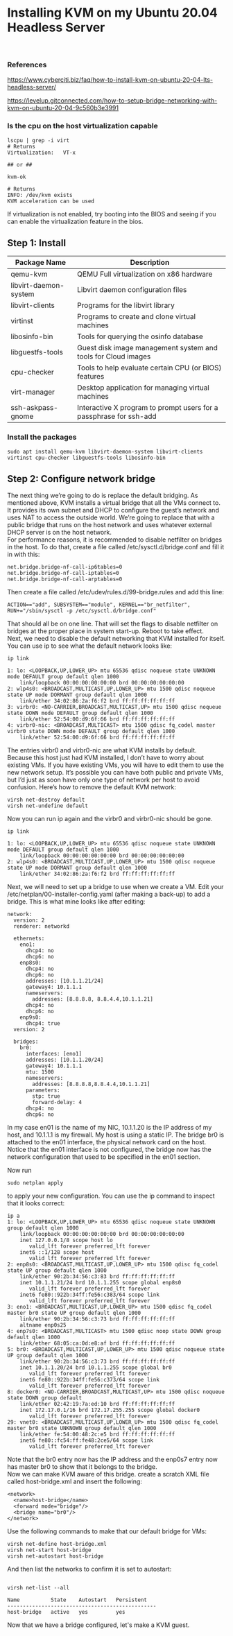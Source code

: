 # Installing KVM on my Ubuntu 20.04 Headless Server
</br>

### References

https://www.cyberciti.biz/faq/how-to-install-kvm-on-ubuntu-20-04-lts-headless-server/

https://levelup.gitconnected.com/how-to-setup-bridge-networking-with-kvm-on-ubuntu-20-04-9c560b3e3991

### Is the cpu on the host virtualization capable

```
lscpu | grep -i virt
# Returns    
Virtualization:   VT-x

## or ##

kvm-ok

# Returns
INFO: /dev/kvm exists
KVM acceleration can be used

```
If virtualization is not enabled, try booting into the BIOS and seeing if you can enable the virtualization feature in the bios.

## Step 1: Install 

| Package Name | Description |
| --------------------- | --------------------------------------------- |
| qemu-kvm              | QEMU Full virtualization on x86 hardware      |
| libvirt-daemon-system | Libvirt daemon configuration files            |
| libvirt-clients       | Programs for the libvirt library              |
| virtinst              | Programs to create and clone virtual machines |
| libosinfo-bin	        | Tools for querying the osinfo database        |
| libguestfs-tools      | Guest disk image management system and tools for Cloud images |
| cpu-checker           | Tools to help evaluate certain CPU (or BIOS) features |
| virt-manager          | Desktop application for managing virtual machines |
| ssh-askpass-gnome     | Interactive X program to prompt users for a passphrase for ssh-add |

### Install the packages
```
sudo apt install qemu-kvm libvirt-daemon-system libvirt-clients virtinst cpu-checker libguestfs-tools libosinfo-bin
```

## Step 2: Configure network bridge

The next thing we’re going to do is replace the default bridging. As mentioned above, KVM installs a virtual bridge that all the VMs connect to. It provides its own subnet and DHCP to configure the guest’s network and uses NAT to access the outside world. We’re going to replace that with a public bridge that runs on the host network and uses whatever external DHCP server is on the host network.
</br>
For performance reasons, it is recommended to disable netfilter on bridges in the host. To do that, create a file called /etc/sysctl.d/bridge.conf and fill it in with this:

```
net.bridge.bridge-nf-call-ip6tables=0
net.bridge.bridge-nf-call-iptables=0
net.bridge.bridge-nf-call-arptables=0
```

Then create a file called /etc/udev/rules.d/99-bridge.rules and add this line:

```
ACTION=="add", SUBSYSTEM=="module", KERNEL=="br_netfilter", RUN+="/sbin/sysctl -p /etc/sysctl.d/bridge.conf"
```

That should all be on one line. That will set the flags to disable netfilter on bridges at the proper place in system start-up. Reboot to take effect.
</br>
Next, we need to disable the default networking that KVM installed for itself. You can use ip to see what the default network looks like:

```
ip link

1: lo: <LOOPBACK,UP,LOWER_UP> mtu 65536 qdisc noqueue state UNKNOWN mode DEFAULT group default qlen 1000
    link/loopback 00:00:00:00:00:00 brd 00:00:00:00:00:00
2: wlp4s0: <BROADCAST,MULTICAST,UP,LOWER_UP> mtu 1500 qdisc noqueue state UP mode DORMANT group default qlen 1000
    link/ether 34:02:86:2a:f6:f2 brd ff:ff:ff:ff:ff:ff
3: virbr0: <NO-CARRIER,BROADCAST,MULTICAST,UP> mtu 1500 qdisc noqueue state DOWN mode DEFAULT group default qlen 1000
    link/ether 52:54:00:d9:6f:66 brd ff:ff:ff:ff:ff:ff
4: virbr0-nic: <BROADCAST,MULTICAST> mtu 1500 qdisc fq_codel master virbr0 state DOWN mode DEFAULT group default qlen 1000
    link/ether 52:54:00:d9:6f:66 brd ff:ff:ff:ff:ff:ff
```

The entries virbr0 and virbr0-nic are what KVM installs by default.
</br>
Because this host just had KVM installed, I don’t have to worry about existing VMs. If you have existing VMs, you will have to edit them to use the new network setup. It’s possible you can have both public and private VMs, but I’d just as soon have only one type of network per host to avoid confusion. Here’s how to remove the default KVM network:

```
virsh net-destroy default
virsh net-undefine default
```

Now you can run ip again and the virbr0 and virbr0-nic should be gone.

```
ip link                   

1: lo: <LOOPBACK,UP,LOWER_UP> mtu 65536 qdisc noqueue state UNKNOWN mode DEFAULT group default qlen 1000
    link/loopback 00:00:00:00:00:00 brd 00:00:00:00:00:00
2: wlp4s0: <BROADCAST,MULTICAST,UP,LOWER_UP> mtu 1500 qdisc noqueue state UP mode DORMANT group default qlen 1000
    link/ether 34:02:86:2a:f6:f2 brd ff:ff:ff:ff:ff:ff
```


Next, we will need to set up a bridge to use when we create a VM. Edit your /etc/netplan/00-installer-config.yaml (after making a back-up) to add a bridge. This is what mine looks like after editing:

```
network:
  version: 2
  renderer: networkd

  ethernets:
    eno1:
      dhcp4: no
      dhcp6: no
    enp8s0:
      dhcp4: no
      dhcp6: no
      addresses: [10.1.1.21/24]
      gateway4: 10.1.1.1
      nameservers:
        addresses: [8.8.8.8, 8.8.4.4,10.1.1.21]
      dhcp4: no
      dhcp6: no
    enp9s0:
      dhcp4: true
  version: 2

  bridges:
    br0:
      interfaces: [eno1]
      addresses: [10.1.1.20/24]
      gateway4: 10.1.1.1
      mtu: 1500
      nameservers:
        addresses: [8.8.8.8,8.8.4.4,10.1.1.21]
      parameters:
        stp: true
        forward-delay: 4
      dhcp4: no
      dhcp6: no
```


In my case en01 is the name of my NIC, 10.1.1.20 is the IP address of my host, and 10.1.1.1 is my firewall. My host is using a static IP. The bridge br0 is attached to the en01 interface, the physical network card on the host. Notice that the en01 interface is not configured, the bridge now has the network configuration that used to be specified in the en01 section.


Now run 

```
sudo netplan apply 
```

to apply your new configuration. You can use the ip command to inspect that it looks correct:

```
ip a
1: lo: <LOOPBACK,UP,LOWER_UP> mtu 65536 qdisc noqueue state UNKNOWN group default qlen 1000
    link/loopback 00:00:00:00:00:00 brd 00:00:00:00:00:00
    inet 127.0.0.1/8 scope host lo
       valid_lft forever preferred_lft forever
    inet6 ::1/128 scope host 
       valid_lft forever preferred_lft forever
2: enp8s0: <BROADCAST,MULTICAST,UP,LOWER_UP> mtu 1500 qdisc fq_codel state UP group default qlen 1000
    link/ether 90:2b:34:56:c3:83 brd ff:ff:ff:ff:ff:ff
    inet 10.1.1.21/24 brd 10.1.1.255 scope global enp8s0
       valid_lft forever preferred_lft forever
    inet6 fe80::922b:34ff:fe56:c383/64 scope link 
       valid_lft forever preferred_lft forever
3: eno1: <BROADCAST,MULTICAST,UP,LOWER_UP> mtu 1500 qdisc fq_codel master br0 state UP group default qlen 1000
    link/ether 90:2b:34:56:c3:73 brd ff:ff:ff:ff:ff:ff
    altname enp0s25
4: enp7s0: <BROADCAST,MULTICAST> mtu 1500 qdisc noop state DOWN group default qlen 1000
    link/ether 68:05:ca:0d:e8:af brd ff:ff:ff:ff:ff:ff
5: br0: <BROADCAST,MULTICAST,UP,LOWER_UP> mtu 1500 qdisc noqueue state UP group default qlen 1000
    link/ether 90:2b:34:56:c3:73 brd ff:ff:ff:ff:ff:ff
    inet 10.1.1.20/24 brd 10.1.1.255 scope global br0
       valid_lft forever preferred_lft forever
    inet6 fe80::922b:34ff:fe56:c373/64 scope link 
       valid_lft forever preferred_lft forever
8: docker0: <NO-CARRIER,BROADCAST,MULTICAST,UP> mtu 1500 qdisc noqueue state DOWN group default 
    link/ether 02:42:19:7a:ed:10 brd ff:ff:ff:ff:ff:ff
    inet 172.17.0.1/16 brd 172.17.255.255 scope global docker0
       valid_lft forever preferred_lft forever
29: vnet0: <BROADCAST,MULTICAST,UP,LOWER_UP> mtu 1500 qdisc fq_codel master br0 state UNKNOWN group default qlen 1000
    link/ether fe:54:00:48:2c:e5 brd ff:ff:ff:ff:ff:ff
    inet6 fe80::fc54:ff:fe48:2ce5/64 scope link 
       valid_lft forever preferred_lft forever
```

Note that the br0 entry now has the IP address and the enp0s7 entry now has master br0 to show that it belongs to the bridge.
</br>
Now we can make KVM aware of this bridge. create a scratch XML file called host-bridge.xml and insert the following:

```
<network>
  <name>host-bridge</name>
  <forward mode="bridge"/>
  <bridge name="br0"/>
</network>
```


Use the following commands to make that our default bridge for VMs:

```
virsh net-define host-bridge.xml
virsh net-start host-bridge
virsh net-autostart host-bridge

```

And then list the networks to confirm it is set to autostart:

```

virsh net-list --all

Name          State    Autostart   Persistent
------------------------------------------------
host-bridge   active   yes         yes

```

Now that we have a bridge configured, let's make a KVM guest.


